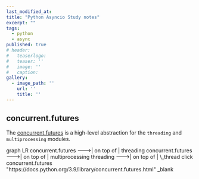 ```yaml
---
last_modified_at:
title: "Python Asyncio Study notes"
excerpt: ""
tags:
  - python
  - async
published: true
# header:
#   teaserlogo:
#   teaser: ''
#   image: ''
#   caption:
gallery:
  - image_path: ''
    url: ''
    title: ''
---
```


## concurrent.futures

The [concurrent.futures](https://docs.python.org/3.9/library/concurrent.futures.html) is a high-level abstraction for the `threading` and `multiprocessing` modules.

<div class="mermaid">
graph LR
  concurrent.futures --->| on top of | threading
  concurrent.futures --->| on top of | multiprocessing
  threading --->| on top of | \_thread
  click concurrent.futures "https://docs.python.org/3.9/library/concurrent.futures.html" _blank
</div>
